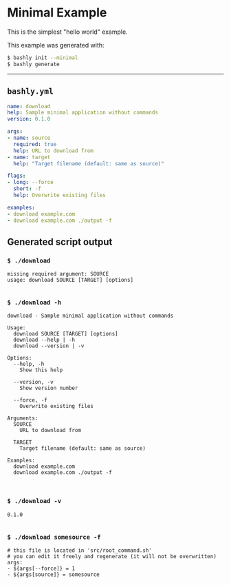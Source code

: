 # Minimal Example

This is the simplest "hello world" example.

This example was generated with:

```bash
$ bashly init --minimal
$ bashly generate
```

-----

## `bashly.yml`

```yaml
name: download
help: Sample minimal application without commands
version: 0.1.0

args:
- name: source
  required: true
  help: URL to download from
- name: target
  help: "Target filename (default: same as source)"

flags:
- long: --force
  short: -f
  help: Overwrite existing files

examples:
- download example.com
- download example.com ./output -f
```



## Generated script output

### `$ ./download`

```shell
missing required argument: SOURCE
usage: download SOURCE [TARGET] [options]


```

### `$ ./download -h`

```shell
download - Sample minimal application without commands

Usage:
  download SOURCE [TARGET] [options]
  download --help | -h
  download --version | -v

Options:
  --help, -h
    Show this help

  --version, -v
    Show version number

  --force, -f
    Overwrite existing files

Arguments:
  SOURCE
    URL to download from

  TARGET
    Target filename (default: same as source)

Examples:
  download example.com
  download example.com ./output -f



```

### `$ ./download -v`

```shell
0.1.0


```

### `$ ./download somesource -f`

```shell
# this file is located in 'src/root_command.sh'
# you can edit it freely and regenerate (it will not be overwritten)
args:
- ${args[--force]} = 1
- ${args[source]} = somesource


```



